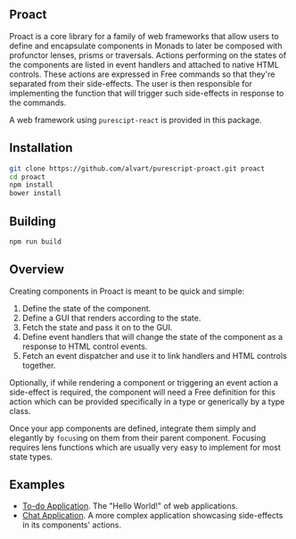 ## Proact

Proact is a core library for a family of web frameworks that allow users to define and encapsulate components in Monads to later be composed with profunctor lenses, prisms or traversals. Actions performing on the states of the components are listed in event handlers and attached to native HTML controls.
These actions are expressed in Free commands so that they're separated from their side-effects. The user is then responsible for implementing the function that will trigger such side-effects in response to the commands.

A web framework using `purescipt-react` is provided in this package.

## Installation
```sh
git clone https://github.com/alvart/purescript-proact.git proact
cd proact
npm install
bower install
```

## Building

```sh
npm run build
```

## Overview

Creating components in Proact is meant to be quick and simple:

1. Define the state of the component.
2. Define a GUI that renders according to the state.
3. Fetch the state and pass it on to the GUI.
4. Define event handlers that will change the state of the component as a response to HTML control events.
5. Fetch an event dispatcher and use it to link handlers and HTML controls together.

Optionally, if while rendering a component or triggering an event action a side-effect is required, the component will need a Free definition for this action which can be provided specifically in a type or generically by a type class.

Once your app components are defined, integrate them simply and elegantly by `focus`ing on them from their parent component. Focusing requires lens functions which are usually very easy to implement for most state types.

## Examples

- [To-do Application](https://github.com/alvart/proact-todo). The "Hello World!" of web applications.
- [Chat Application](https://github.com/alvart/proact-chat). A more complex application showcasing side-effects in its components' actions.
